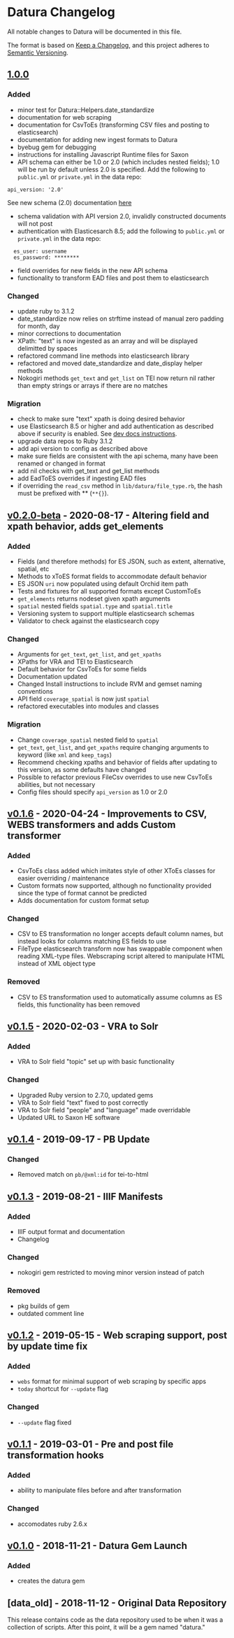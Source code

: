 # Datura Changelog

All notable changes to Datura will be documented in this file.

The format is based on [Keep a Changelog](https://keepachangelog.com/en/1.0.0/),
and this project adheres to [Semantic
Versioning](https://semver.org/spec/v2.0.0.html).

<!-- Template - Please preserve this order of sections
## [Unreleased] - Brief description
[Unreleased]: https://github.com/CDRH/datura/compare/v#.#.#...dev

### Fixed

### Added

### Changed

### Removed

### Migration

### Deprecated

### Security
-->

## [1.0.0](https://github.com/CDRH/datura/compare/v0.2.0-beta...dev)

### Added
- minor test for Datura::Helpers.date_standardize
- documentation for web scraping
- documentation for CsvToEs (transforming CSV files and posting to elasticsearch)
- documentation for adding new ingest formats to Datura
- byebug gem for debugging
- instructions for installing Javascript Runtime files for Saxon
- API schema can either be 1.0 or 2.0 (which includes nested fields); 1.0 will be run by default unless 2.0 is specified. Add the following to `public.yml` or `private.yml` in the data repo:
```
api_version: '2.0'
```
See new schema (2.0) documentation [here](https://github.com/CDRH/datura/docs/schema_v2.md)
- schema validation with API version 2.0, invalidly constructed documents will not post
- authentication with Elasticesarch 8.5; add the following to `public.yml` or `private.yml` in the data repo:
```
  es_user: username
  es_password: ********
```
- field overrides for new fields in the new API schema
- functionality to transform EAD files and post them to elasticsearch

### Changed
- update ruby to 3.1.2
- date_standardize now relies on strftime instead of manual zero padding for month, day
- minor corrections to documentation
- XPath: "text" is now ingested as an array and will be displayed delimitted by spaces
- refactored command line methods into elasticsearch library
- refactored and moved date_standardize and date_display helper methods
- Nokogiri methods `get_text` and `get_list` on TEI now return nil rather than empty strings or arrays if there are no matches

### Migration
- check to make sure "text" xpath is doing desired behavior
- use Elasticsearch 8.5 or higher and add authentication as described above if security is enabled. See [dev docs instructions](https://github.com/CDRH/cdrh_dev_docs/blob/update_elasticsearch_documentation/publishing/2_basic_requirements.md#downloading-elasticsearch).
- upgrade data repos to Ruby 3.1.2
- add api version to config as described above
- make sure fields are consistent with the api schema, many have been renamed or changed in format
- add nil checks with get_text and get_list methods
- add EadToES overrides if ingesting EAD files
- if overriding the `read_csv` method in `lib/datura/file_type.rb`, the hash must be prefixed with ** (`**{}`).

## [v0.2.0-beta](https://github.com/CDRH/datura/compare/v0.1.6...v0.2.0-beta) - 2020-08-17 - Altering field and xpath behavior, adds get_elements

### Added
- Fields (and therefore methods) for ES JSON, such as extent, alternative, spatial, etc
- Methods to xToES format fields to accommodate default behavior
- ES JSON `uri` now populated using default Orchid item path
- Tests and fixtures for all supported formats except CustomToEs
- `get_elements` returns nodeset given xpath arguments
- `spatial` nested fields `spatial.type` and `spatial.title`
- Versioning system to support multiple elasticsearch schemas
- Validator to check against the elasticsearch copy

### Changed
- Arguments for `get_text`, `get_list`, and `get_xpaths`
- XPaths for VRA and TEI to Elasticsearch
- Default behavior for CsvToEs for some fields
- Documentation updated
- Changed Install instructions to include RVM and gemset naming conventions
- API field `coverage_spatial` is now just `spatial`
- refactored executables into modules and classes

### Migration
- Change `coverage_spatial` nested field to `spatial`
- `get_text`, `get_list`, and `get_xpaths` require changing arguments to keyword (like `xml` and `keep_tags`)
- Recommend checking xpaths and behavior of fields after updating to this version, as some defaults have changed
- Possible to refactor previous FileCsv overrides to use new CsvToEs abilities, but not necessary
- Config files should specify `api_version` as 1.0 or 2.0

## [v0.1.6](https://github.com/CDRH/datura/compare/v0.1.5...v0.1.6) - 2020-04-24 - Improvements to CSV, WEBS transformers and adds Custom transformer

### Added
- CsvToEs class added which imitates style of other XToEs classes for easier overriding / maintenance
- Custom formats now supported, although no functionality provided since the type of format cannot be predicted
- Adds documentation for custom format setup

### Changed
- CSV to ES transformation no longer accepts default column names, but instead looks for columns matching ES fields to use
- FileType elasticsearch transform now has swappable component when reading
XML-type files. Webscraping script altered to manipulate HTML instead of
XML object type

### Removed
- CSV to ES transformation used to automatically assume columns as ES fields, this functionality has been removed

## [v0.1.5](https://github.com/CDRH/datura/compare/v0.1.4...v0.1.5) - 2020-02-03 - VRA to Solr

### Added
- VRA to Solr field "topic" set up with basic functionality

### Changed
- Upgraded Ruby version to 2.7.0, updated gems
- VRA to Solr field "text" fixed to post correctly
- VRA to Solr field "people" and "language" made overridable
- Updated URL to Saxon HE software

## [v0.1.4](https://github.com/CDRH/datura/compare/v0.1.3...v0.1.4) - 2019-09-17 - PB Update

### Changed
- Removed match on `pb/@xml:id` for tei-to-html

## [v0.1.3](https://github.com/CDRH/datura/compare/v0.1.2...v0.1.3) - 2019-08-21 - IIIF Manifests

### Added
- IIIF output format and documentation
- Changelog

### Changed
- nokogiri gem restricted to moving minor version instead of patch

### Removed
- pkg builds of gem
- outdated comment line

## [v0.1.2](https://github.com/CDRH/datura/compare/v0.1.1...v0.1.2) - 2019-05-15 - Web scraping support, post by update time fix

### Added
- `webs` format for minimal support of web scraping by specific apps
- `today` shortcut for `--update` flag

### Changed
- `--update` flag fixed

## [v0.1.1](https://github.com/CDRH/datura/compare/v0.1.0...v0.1.1) - 2019-03-01 - Pre and post file transformation hooks

### Added
- ability to manipulate files before and after transformation

### Changed
- accomodates ruby 2.6.x

## [v0.1.0](https://github.com/CDRH/datura/compare/data_old...v0.1.0) - 2018-11-21 - Datura Gem Launch

### Added
- creates the datura gem

## [data_old] - 2018-11-12 - Original Data Repository

This release contains code as the data repository used to be when it was a collection of scripts. After this point, it will be a gem named "datura."
